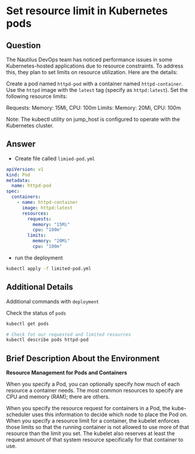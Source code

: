 # Set resource limit in Kubernetes pods

## Question

The Nautilus DevOps team has noticed performance issues in some Kubernetes-hosted applications due to resource constraints. To address this, they plan to set limits on resource utilization. Here are the details:

Create a pod named `httpd-pod` with a container named `httpd-container`. Use the `httpd` image with the `latest` tag (specify as `httpd:latest`). Set the following resource limits:

Requests: Memory: 15Mi, CPU: 100m
Limits: Memory: 20Mi, CPU: 100m

Note: The kubectl utility on jump_host is configured to operate with the Kubernetes cluster.

## Answer

- Create file called `limied-pod.yml`

```yml
apiVersion: v1
kind: Pod
metadata:
  name: httpd-pod
spec:
  containers:
    - name: httpd-container
      image: httpd:latest
      resources:
        requests:
          memory: "15Mi"
          cpu: "100m"
        limits:
          memory: "20Mi"
          cpu: "100m"
```

- run the deployment

```bash
kubectl apply -f limited-pod.yml
```

## Additional Details

Additional commands with `deployment`

Check the status of `pods`

```bash
kubectl get pods

# Check fot our requested and limited resources
kubectl describe pods httpd-pod
```

## Brief Description About the Environment

**Resource Management for Pods and Containers**

When you specify a Pod, you can optionally specify how much of each resource a container needs. The most common resources to specify are CPU and memory (RAM); there are others.

When you specify the resource request for containers in a Pod, the kube-scheduler uses this information to decide which node to place the Pod on. When you specify a resource limit for a container, the kubelet enforces those limits so that the running container is not allowed to use more of that resource than the limit you set. The kubelet also reserves at least the request amount of that system resource specifically for that container to use.
